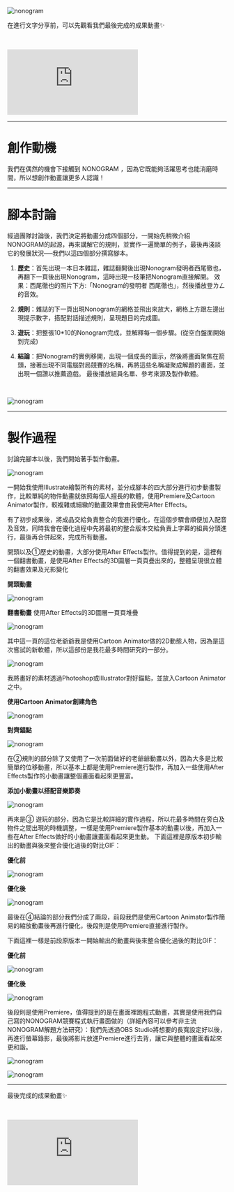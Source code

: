 ![nonogram](/images/nonogram/2.gif)

在進行文字分享前，可以先觀看我們最後完成的成果動畫✨

<iframe class="w-full aspect-[16/9]" src="https://www.youtube.com/embed/jXBD0ZhdgLQ?si=Tl6HMdq55kM9RdEB" title="YouTube video player" frameborder="0" allow="accelerometer; autoplay; clipboard-write; encrypted-media; gyroscope; picture-in-picture; web-share" referrerpolicy="strict-origin-when-cross-origin" allowfullscreen style="margin-top:2rem;"></iframe>

---

# 創作動機

我們在偶然的機會下接觸到 NONOGRAM ，因為它既能夠活躍思考也能消磨時間，所以想創作動畫讓更多人認識！

---

# 腳本討論

經過團隊討論後，我們決定將動畫分成四個部分，一開始先稍微介紹NONOGRAM的起源，再來講解它的規則，並實作一遍簡單的例子，最後再淺談它的發展狀況──我們以這四個部分撰寫腳本。

1. **歷史**：首先出現一本日本雜誌，雜誌翻開後出現Nonogram發明者西尾徹也，再翻下一頁後出現Nonogram，這時出現一枝筆把Nonogram直接解開。
效果：西尾徹也的照片下方:「Nonogram的發明者 西尾徹也」，然後播放登ㄌㄥ的音效。

1. **規則**：雜誌的下一頁出現Nonogram的網格並飛出來放大，網格上方跟左邊出現提示數字，搭配對話描述規則，呈現題目的完成圖。

1. **遊玩**：把整張10*10的Nonogram完成，並解釋每一個步驟。(從空白盤面開始到完成)

1. **結論**：把Nonogram的實例移開，出現一個成長的圖示，然後將畫面聚焦在箭頭，接著出現不同電腦對局競賽的名稱，再將這些名稱凝聚成解題的畫面，並出現一個讚以推薦遊戲。
最後播放組員名單、參考來源及製作軟體。

<br>

![nonogram](/images/nonogram/13.webp)

---

# 製作過程

討論完腳本以後，我們開始著手製作動畫。

![nonogram](/images/nonogram/14.webp)

一開始我使用Illustrate繪製所有的素材，並分成腳本的四大部分進行初步動畫製作，比較單純的物件動畫就依照每個人擅長的軟體，使用Premiere及Cartoon Animator製作，較複雜或細緻的動畫效果會由我使用After Effects。

有了初步成果後，將成品交給負責整合的我進行優化，在這個步驟會順便加入配音及音效，同時我會在優化過程中先將最初的整合版本交給負責上字幕的組員分頭進行，最後再合併起來，完成所有動畫。

開頭以及①歷史的動畫，大部分使用After Effects製作。值得提到​的是，這裡有一個翻書動畫，是使用After Effects的3D圖層一頁頁疊出來的，整體呈現很立體的翻書效果及光影變化

**開頭動畫**

![nonogram](/images/nonogram/3.gif)

**翻書動畫** 使用After Effects的3D圖層一頁頁堆疊

![nonogram](/images/nonogram/4.gif)

其中這一頁的這位老爺爺我是使用Cartoon Animator做的2D動態人物，因為是這次嘗試的新軟體，所以這部份是我花最多時間研究的一部分。

![nonogram](/images/nonogram/5.gif)

我將畫好的素材透過Photoshop或Illustrator對好錨點，並放入Cartoon Animator之中。

**使用Cartoon Animator創建角色**

![nonogram](/images/nonogram/6.gif)

**對齊錨點**

![nonogram](/images/nonogram/7.gif)

在②規則的部分除了又使用了一次前面做好的老爺爺動畫以外，因為大多是比較簡單的位移動畫，所以基本上都是使用Premiere進行製作，再加入一些使用After Effects製作的小動畫讓整個畫面看起來更豐富。

**添加小動畫以搭配音樂節奏**

![nonogram](/images/nonogram/8.gif)

再來是③ 遊玩的部分，因為它是比較詳細的實作過程，所以花最多時間在旁白及物件之間出現的時機調整，一樣是使用Premiere製作基本的動畫以後，再加入一些在After Effects做好的小動畫讓畫面看起來更生動。
下面這裡是原版本初步輸出的動畫與後來整合優化過後的對比GIF：

**優化前**

![nonogram](/images/nonogram/9.gif)

**優化後**

![nonogram](/images/nonogram/10.gif)

最後在④結論的部分我們分成了兩段，前段我們是使用Cartoon Animator製作簡易的縮放動畫後再進行優化，後段則是使用Premiere直接進行製作。

下面這裡一樣是前段原版本一開始輸出的動畫與後來整合優化過後的對比GIF：

**優化前**

![nonogram](/images/nonogram/11.gif)

**優化後**

![nonogram](/images/nonogram/12.gif)

後段則是使用Premiere，值得提到的是在畫面裡跑程式動畫，其實是使用我們自己寫的NONOGRAM競賽程式執行畫面做的（詳細內容可以參考非主流NONOGRAM解題方法研究）：我們先透過OBS Studio將想要的長寬設定好以後，再進行螢幕錄影，最後將影片放進Premiere進行去背，讓它與整體的畫面看起來更和諧。

![nonogram](/images/nonogram/13.gif)

![nonogram](/images/nonogram/14.gif)

---

最後完成的成果動畫✨

<iframe class="w-full aspect-[16/9]" src="https://www.youtube.com/embed/jXBD0ZhdgLQ?si=Tl6HMdq55kM9RdEB" title="YouTube video player" frameborder="0" allow="accelerometer; autoplay; clipboard-write; encrypted-media; gyroscope; picture-in-picture; web-share" referrerpolicy="strict-origin-when-cross-origin" allowfullscreen style="margin-top:2rem;"></iframe>